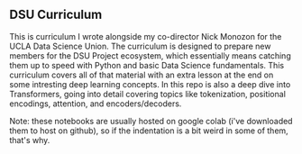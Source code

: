 ## DSU Curriculum

This is curriculum I wrote alongside my co-director Nick Monozon for the UCLA Data Science Union. The curriculum is designed to prepare new members for the DSU Project ecosystem, which essentially means catching them up to speed with Python and basic Data Science fundamentals. This curriculum covers all of that material with an extra lesson at the end on some intresting deep learning concepts. In this repo is also a deep dive into Transformers, going into detail covering topics like tokenization, positional encodings, attention, and encoders/decoders. 

Note: these notebooks are usually hosted on google colab (i've downloaded them to host on github), so if the indentation is a bit weird in some of them, that's why.
